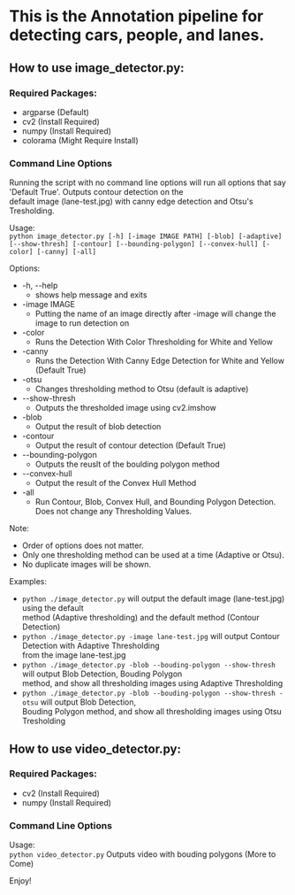 # This is the Annotation pipeline for detecting cars, people, and lanes.

## How to use image_detector.py:

### Required Packages:
* argparse (Default)
* cv2 (Install Required)
* numpy (Install Required)
* colorama (Might Require Install)

### Command Line Options
Running the script with no command line options will run all options that say 'Default True'. Outputs contour detection on the   
default image (lane-test.jpg) with canny edge detection and Otsu's Tresholding.

Usage:   
`python image_detector.py [-h] [-image IMAGE PATH] [-blob] [-adaptive] 
                        [--show-thresh] [-contour] [--bounding-polygon]
                        [--convex-hull] [-color] [-canny] [-all]`

Options: 
* -h, --help
  * shows help message and exits
* -image IMAGE
  * Putting the name of an image directly after -image will change the image to run detection on
* -color
  * Runs the Detection With Color Thresholding for White and Yellow
* -canny
  * Runs the Detection With Canny Edge Detection for White and Yellow (Default True)
* -otsu
  * Changes thresholding method to Otsu (default is adaptive)
* --show-thresh
  * Outputs the thresholded image using cv2.imshow
* -blob
  * Output the result of blob detection
* -contour
  * Output the result of contour detection (Default True)
* --bounding-polygon
  * Outputs the reuslt of the boulding polygon method
* --convex-hull
  * Output the result of the Convex Hull Method
* -all
  * Run Contour, Blob, Convex Hull, and Bounding Polygon Detection. Does not change any Thresholding Values.


Note:   
* Order of options does not matter.  
* Only one thresholding method can be used at a time (Adaptive or Otsu).  
* No duplicate images will be shown.

Examples:
* `python ./image_detector.py` will output the default image (lane-test.jpg) using the default  
method (Adaptive thresholding) and the default method (Contour Detection)
* `python ./image_detector.py -image lane-test.jpg` will output Contour Detection with Adaptive Thresholding  
from the image lane-test.jpg
* `python ./image_detector.py -blob --bouding-polygon --show-thresh` will output Blob Detection, Bouding Polygon  
method, and show all thresholding images using Adaptive Thresholding
* `python ./image_detector.py -blob --bouding-polygon --show-thresh -otsu` will output Blob Detection,   
Bouding Polygon method, and show all thresholding images using Otsu Tresholding

## How to use video_detector.py:

### Required Packages:
* cv2 (Install Required)
* numpy (Install Required)

### Command Line Options

Usage:   
`python video_detector.py` Outputs video with bouding polygons (More to Come)

Enjoy!